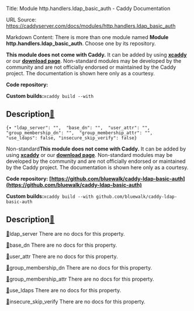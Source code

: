 Title: Module http.handlers.ldap_basic_auth - Caddy Documentation

URL Source: https://caddyserver.com/docs/modules/http.handlers.ldap_basic_auth

Markdown Content:
There is more than one module named **Module http.handlers.ldap_basic_auth**. Choose one by its repository.

**This module does not come with Caddy.** It can be added by using **[xcaddy](https://caddyserver.com/docs/build#xcaddy)** or our **[download page](https://caddyserver.com/download)**. Non-standard modules may be developed by the community and are not officially endorsed or maintained by the Caddy project. The documentation is shown here only as a courtesy.

**Code repository:**

**Custom builds:**`xcaddy build --with`

Description[🔗](https://caddyserver.com/docs/modules/http.handlers.ldap_basic_auth#docs "Direct link")
------------------------------------------------------------------------------------------------------

`{▾	"ldap_server": "",	"base_dn": "",	"user_attr": "",	"group_membership_dn": "",	"group_membership_attr": "",	"use_ldaps": false,	"insecure_skip_verify": false}`

Non-standard**This module does not come with Caddy.** It can be added by using **[xcaddy](https://caddyserver.com/docs/build#xcaddy)** or our **[download page](https://caddyserver.com/download)**. Non-standard modules may be developed by the community and are not officially endorsed or maintained by the Caddy project. The documentation is shown here only as a courtesy.

**Code repository: [https://github.com/bluewalk/caddy-ldap-basic-auth](https://github.com/bluewalk/caddy-ldap-basic-auth)**

**Custom builds:**`xcaddy build --with github.com/bluewalk/caddy-ldap-basic-auth`

Description[🔗](https://caddyserver.com/docs/modules/http.handlers.ldap_basic_auth#docs "Direct link")
------------------------------------------------------------------------------------------------------

[🔗](https://caddyserver.com/docs/modules/http.handlers.ldap_basic_auth#ldap_server)ldap_server
There are no docs for this property.

[🔗](https://caddyserver.com/docs/modules/http.handlers.ldap_basic_auth#base_dn)base_dn
There are no docs for this property.

[🔗](https://caddyserver.com/docs/modules/http.handlers.ldap_basic_auth#user_attr)user_attr
There are no docs for this property.

[🔗](https://caddyserver.com/docs/modules/http.handlers.ldap_basic_auth#group_membership_dn)group_membership_dn
There are no docs for this property.

[🔗](https://caddyserver.com/docs/modules/http.handlers.ldap_basic_auth#group_membership_attr)group_membership_attr
There are no docs for this property.

[🔗](https://caddyserver.com/docs/modules/http.handlers.ldap_basic_auth#use_ldaps)use_ldaps
There are no docs for this property.

[🔗](https://caddyserver.com/docs/modules/http.handlers.ldap_basic_auth#insecure_skip_verify)insecure_skip_verify
There are no docs for this property.
